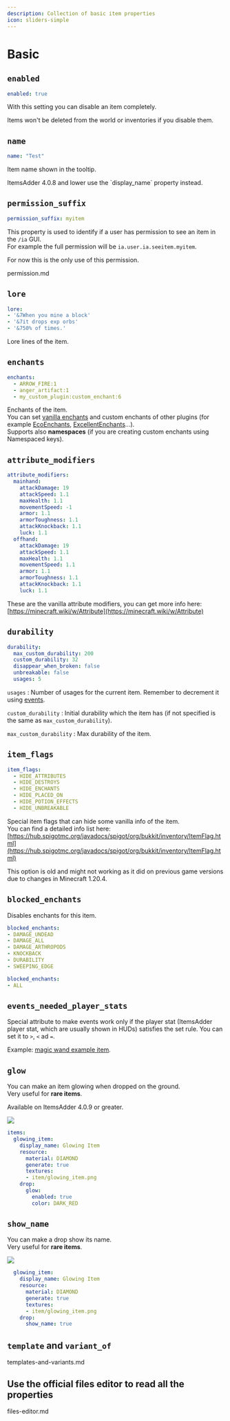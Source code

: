 ```yaml
---
description: Collection of basic item properties
icon: sliders-simple
---
```


# Basic

## `enabled`

```yaml
enabled: true
```

With this setting you can disable an item completely.


<Warning>
Items won't be deleted from the world or inventories if you disable them.
</Warning>


## `name`

```yaml
name: "Test"
```

Item name shown in the tooltip.


<Warning>
ItemsAdder 4.0.8 and lower use the `display_name` property instead.
</Warning>


## `permission_suffix`

```yaml
permission_suffix: myitem
```

This property is used to identify if a user has permission to see an item in the `/ia` GUI.\
For example the full permission will be `ia.user.ia.seeitem.myitem`.

For now this is the only use of this permission.


<Card title="permission.md" icon="text" href="/permission.md/">
permission.md
</Card>


## `lore`

```yaml
lore:
- '&7When you mine a block'
- '&7it drops exp orbs'
- '&750% of times.'
```

Lore lines of the item.

## `enchants`

```yaml
enchants:
  - ARROW_FIRE:1
  - anger_artifact:1
  - my_custom_plugin:custom_enchant:6
```

Enchants of the item.\
You can set [vanilla enchants](https://hub.spigotmc.org/javadocs/bukkit/org/bukkit/enchantments/Enchantment.html) and custom enchants of other plugins (for example [EcoEnchants](../../../compatibility-with-other-plugins/compatible/ecoenchants.md), [ExcellentEnchants](https://www.spigotmc.org/resources/goldenenchants-%E2%80%A2-more-vanilla-like-enchantments-1-14-1-16.61693/)...).\
Supports also **namespaces** (if you are creating custom enchants using Namespaced keys).

## `attribute_modifiers`

```yaml
attribute_modifiers:
  mainhand:
    attackDamage: 19
    attackSpeed: 1.1
    maxHealth: 1.1
    movementSpeed: -1
    armor: 1.1
    armorToughness: 1.1
    attackKnockback: 1.1
    luck: 1.1
  offhand:
    attackDamage: 19
    attackSpeed: 1.1
    maxHealth: 1.1
    movementSpeed: 1.1
    armor: 1.1
    armorToughness: 1.1
    attackKnockback: 1.1
    luck: 1.1
```

These are the vanilla attribute modifiers, you can get more info here: [https://minecraft.wiki/w/Attribute](https://minecraft.wiki/w/Attribute)

## `durability`

```yaml
durability:
  max_custom_durability: 200
  custom_durability: 32
  disappear_when_broken: false
  unbreakable: false
  usages: 5
```

`usages` : Number of usages for the current item. Remember to decrement it using [events](events/).

`custom_durability` : Initial durability which the item has (if not specified is the same as `max_custom_durability`).

`max_custom_durability` : Max durability of the item.

## `item_flags`

```yaml
item_flags:
  - HIDE_ATTRIBUTES
  - HIDE_DESTROYS
  - HIDE_ENCHANTS
  - HIDE_PLACED_ON
  - HIDE_POTION_EFFECTS
  - HIDE_UNBREAKABLE
```

Special item flags that can hide some vanilla info of the item.\
You can find a detailed info list here: [https://hub.spigotmc.org/javadocs/spigot/org/bukkit/inventory/ItemFlag.html](https://hub.spigotmc.org/javadocs/spigot/org/bukkit/inventory/ItemFlag.html)


<Note>
This option is old and might not working as it did on previous game versions due to changes in Minecraft 1.20.4.
</Note>


## `blocked_enchants`

Disables enchants for this item.

<Tabs>
  <Tab title="Disable some enchants">

```yaml
blocked_enchants:
- DAMAGE_UNDEAD
- DAMAGE_ALL
- DAMAGE_ARTHROPODS
- KNOCKBACK
- DURABILITY
- SWEEPING_EDGE
```

  </Tab>
  <Tab title="Disable all enchants">

```yaml
blocked_enchants:
- ALL
```

  </Tab>
</Tabs>


## `events_needed_player_stats`

Special attribute to make events work only if the player stat (ItemsAdder player stat, which are usually shown in HUDs) satisfies the set rule. You can set it to `>`, `<` ad `=`.

Example: [magic wand example item](../other-items-examples/magic-wand.md).

## `glow`

You can make an item glowing when dropped on the ground.\
Very useful for **rare items**.


<Warning>
Available on ItemsAdder 4.0.9 or greater.
</Warning>


![](<../../../.gitbook/assets/immagine (16).png>)

```yaml
items:
  glowing_item:
    display_name: Glowing Item
    resource:
      material: DIAMOND
      generate: true
      textures:
      - item/glowing_item.png
    drop:
      glow:
        enabled: true
        color: DARK_RED
```

## `show_name`

You can make a drop show its name.\
Very useful for **rare items**.

![](<../../../.gitbook/assets/immagine (118) (2) (3).png>)

```yaml
  glowing_item:
    display_name: Glowing Item
    resource:
      material: DIAMOND
      generate: true
      textures:
      - item/glowing_item.png
    drop:
      show_name: true
```

## `template` and `variant_of`


<Card title="templates-and-variants.md" icon="text" href="/templates-and-variants.md/">
templates-and-variants.md
</Card>


## Use the official files editor to read all the properties


<Card title="files-editor.md" icon="text" href="/../../beginners/files-editor.md/">
files-editor.md
</Card>

